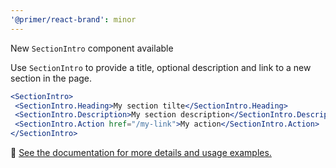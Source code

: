 ```yaml
---
'@primer/react-brand': minor
---
```


New `SectionIntro` component available

Use `SectionIntro` to provide a title, optional description and link to a new section in the page.


 ```jsx
 <SectionIntro>
  <SectionIntro.Heading>My section tilte</SectionIntro.Heading>
  <SectionIntro.Description>My section description</SectionIntro.Description>
  <SectionIntro.Action href="/my-link">My action</SectionIntro.Action>
 </SectionIntro>
 ```

 :link: [See the documentation for more details and usage examples.](https://primer.style/brand/components/SectionIntro)
